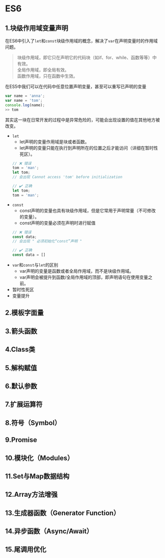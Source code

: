 # ES6
## 1.块级作用域变量声明
在ES6中引入了`let`和`const`块级作用域的概念，解决了`var`在声明变量时的作用域问题。
>块级作用域，即它只在声明它的代码块（如if、for、while、函数等等）中有效。  
>全局作用域，即全局有效。  
>函数作用域，只在函数中生效。

在ES5中我们可以在代码中任意位置声明变量，甚至可以重写已声明的变量
```js
var name = 'anna';
var name = 'tom';
console.log(name);
>> tom
```
其实这一块在日常开发的过程中是异常危险的，可能会出现设置的值在其他地方被改变。

- `let`
	- let声明的变量作用域是块或者函数。
	- let声明的变量只能在执行到声明所在的位置之后才能访问（详细在暂时性死区）。
	```js 
	// ❌ 错误
	tom = 'man';
	let tom;
	// 会出现 Cannot access 'tom' before initialization

	// ✔️ 正确
	let tom;
	tom = 'man';
	```
- `const` 
	- const声明的变量也具有块级作用域，但是它常用于声明常量（不可修改的变量）。
	- const声明的变量必须在声明时进行赋值
	```js
	// ❌ 错误
	const data;
	// 会出现 " 必须初始化“const”声明 "

	// ✔️ 正确
	const data = []
	```
- `var`和`const`与`let`的区别
	- var声明的变量是函数或者全局作用域，而不是块级作用域。
	- var声明会被提升到函数/全局作用域的顶部，即声明语句在使用变量之前。
- 暂时性死区
- 变量提升
## 2.模板字面量
## 3.箭头函数
## 4.Class类
## 5.解构赋值
## 6.默认参数
## 7.扩展运算符
## 8.符号（Symbol）
## 9.Promise
## 10.模块化（Modules）
## 11.Set与Map数据结构
## 12.Array方法增强
## 13.生成器函数（Generator Function）
## 14.异步函数（Async/Await）
## 15.尾调用优化